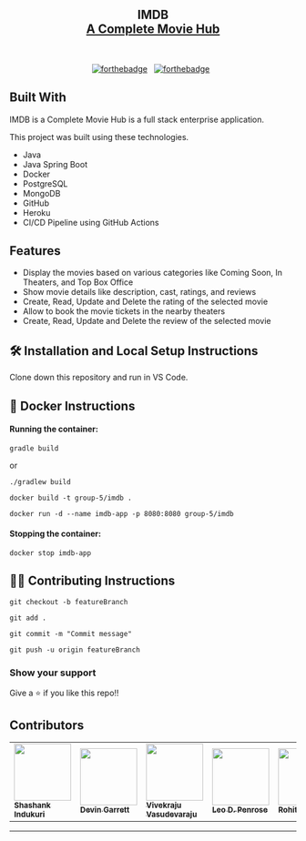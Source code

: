 <h2 align="center">
  IMDB<br/>
  <a href="https://imdb-se452.herokuapp.com/" target="_blank">A Complete Movie Hub</a>
</h2>

<br/>

<center>

[![forthebadge](https://forthebadge.com/images/badges/built-with-love.svg)](https://forthebadge.com) &nbsp;
[![forthebadge](https://forthebadge.com/images/badges/made-with-java.svg)](https://forthebadge.com) &nbsp;

</center>

## Built With

IMDB is a Complete Movie Hub is a full stack enterprise application.<br/>

This project was built using these technologies.

- Java
- Java Spring Boot
- Docker
- PostgreSQL
- MongoDB
- GitHub
- Heroku
- CI/CD Pipeline using GitHub Actions

## Features

- Display the movies based on various categories like Coming Soon, In Theaters, and Top Box Office
- Show movie details like description, cast, ratings, and reviews
- Create, Read, Update and Delete the rating of the selected movie
- Allow to book the movie tickets in the nearby theaters
- Create, Read, Update and Delete the review of the selected movie

## 🛠 Installation and Local Setup Instructions

Clone down this repository and run in VS Code.

## 🐋 Docker Instructions

#### Running the container:

```
gradle build
```

or

```
./gradlew build
```

```
docker build -t group-5/imdb .
```

```
docker run -d --name imdb-app -p 8080:8080 group-5/imdb
```

#### Stopping the container:

```
docker stop imdb-app
```

## 👨‍💻 Contributing Instructions

```
git checkout -b featureBranch
```

```
git add .
```

```
git commit -m "Commit message"
```

```
git push -u origin featureBranch
```

### Show your support

Give a ⭐ if you like this repo!!

## Contributors

<table>
   <tr>
      <td>
        <a href="https://www.linkedin.com/in/shashank-indukuri/">
          <img src="https://avatars.githubusercontent.com/u/65766473?v=4?s=100" width="100px;" alt=""/><br />
          <sub><b>Shashank Indukuri</b></sub>
        </a><br />
      </td>
      <td>
        <a href="https://www.linkedin.com/in/devin-garrett-06a26b146/">
          <img src="https://avatars.githubusercontent.com/u/24257423?v=4" width="100px;" alt=""/><br />
          <sub><b>Devin Garrett</b></sub></a><br />
      </td>
      <td>
        <a href="https://www.linkedin.com/in/vivekraju-vasudevaraju/">
          <img src="https://avatars.githubusercontent.com/u/45933612?v=4" width="100px;" alt=""/><br />
          <sub><b>Vivekraju Vasudevaraju</b></sub>
        </a><br />
      </td>
      <td>
        <a href="https://www.linkedin.com/in/leodpenrose">
          <img src="https://media-exp1.licdn.com/dms/image/C4E03AQGvIc1DedH-4w/profile-displayphoto-shrink_400_400/0/1645900904884?e=1654732800&v=beta&t=nAerf_da43OFnz6YPY9zcv7uqwen6K9obZb4fYSQvbM" width="100px;" alt=""/><br />
          <sub><b>Leo D. Penrose</b></sub>
        </a><br />
      </td>
      <td>
        <a href="https://www.linkedin.com/in/kvss-rohit-953757192/">
          <img src="https://avatars.githubusercontent.com/u/60591737?v=4" width="100px;" alt=""/><br />
          <sub><b>Rohit Kuppili</b></sub>
        </a><br />
      </td>
   </tr>
</table>

<hr>
